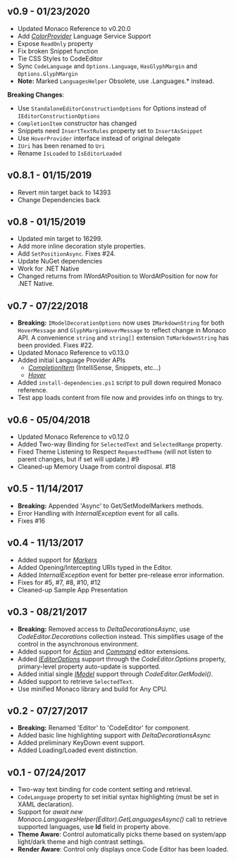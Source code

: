 v0.9 - 01/23/2020
-----------------
- Updated Monaco Reference to v0.20.0
- Add *[ColorProvider](https://microsoft.github.io/monaco-editor/api/modules/monaco.languages.html#registercolorprovider)* Language Service Support
- Expose `ReadOnly` property
- Fix broken Snippet function
- Tie CSS Styles to CodeEditor
- Sync `CodeLanguage` and `Options.Language`, `HasGlyphMargin` and `Options.GlyphMargin`
- **Note:** Marked `LanguagesHelper` Obsolete, use <Editor Instance>.Languages.* instead.

**Breaking Changes**: 
- Use `StandaloneEditorConstructionOptions` for Options instead of `IEditorConstructionOptions`
- `CompletionItem` constructor has changed
- Snippets need `InsertTextRules` property set to `InsertAsSnippet`
- Use `HoverProvider` interface instead of original delegate
- `IUri` has been renamed to `Uri`
- Rename `IsLoaded` to `IsEditorLoaded`

v0.8.1 - 01/15/2019
-------------------
- Revert min target back to 14393
- Change Dependencies back

v0.8 - 01/15/2019
-----------------
- Updated min target to 16299.
- Add more inline decoration style properties.
- Add `SetPositionAsync`. Fixes #24.
- Update NuGet dependencies
- Work for .NET Native
- Changed returns from IWordAtPosition to WordAtPosition for now for .NET Native.

v0.7 - 07/22/2018
-----------------
- **Breaking:** `IModelDecorationOptions` now uses `IMarkdownString` for both `HoverMessage` and `GlyphMarginHoverMessage` to reflect change in Monaco API.  A convenience `string` and `string[]` extension `ToMarkdownString` has been provided.  Fixes #22. 
- Updated Monaco Reference to v0.13.0 
- Added initial Language Provider APIs 
  - *[CompletionItem](https://microsoft.github.io/monaco-editor/api/modules/monaco.languages.html#registercompletionitemprovider)* (IntelliSense, Snippets, etc...) 
  - *[Hover](https://microsoft.github.io/monaco-editor/api/modules/monaco.languages.html#registerhoverprovider)*
- Added `install-dependencies.ps1` script to pull down required Monaco reference. 
- Test app loads content from file now and provides info on things to try. 
 
v0.6 - 05/04/2018
-----------------
- Updated Monaco Reference to v0.12.0
- Added Two-way Binding for `SelectedText` and `SelectedRange` property.
- Fixed Theme Listening to Respect `RequestedTheme` (will not listen to parent changes, but if set will update.) #9
- Cleaned-up Memory Usage from control disposal. #18

v0.5 - 11/14/2017
-----------------
- **Breaking:** Appended 'Async' to Get/SetModelMarkers methods.
- Error Handling with *InternalException* event for all calls.
- Fixes #16

v0.4 - 11/13/2017
-----------------
- Added support for *[Markers](https://microsoft.github.io/monaco-editor/api/modules/monaco.editor.html#setmodelmarkers)*
- Added Opening/Intercepting URIs typed in the Editor.
- Added *InternalException* event for better pre-release error information.
- Fixes for #5, #7, #8, #10, #12
- Cleaned-up Sample App Presentation

v0.3 - 08/21/2017
-----------------
- **Breaking:** Removed access to *DeltaDecorationsAsync*, use *CodeEditor.Decorations* collection instead.  This simplifies usage of the control in the asynchronous environment.
- Added support for *[Action](https://microsoft.github.io/monaco-editor/api/interfaces/monaco.editor.istandalonecodeeditor.html#addaction)* and *[Command](https://microsoft.github.io/monaco-editor/api/interfaces/monaco.editor.istandalonecodeeditor.html#addcommand)* editor extensions.
- Added *[IEditorOptions](https://microsoft.github.io/monaco-editor/api/interfaces/monaco.editor.ieditoroptions.html)* support through the *CodeEditor.Options* property, primary-level property auto-update is supported.
- Added initial single *[IModel](https://microsoft.github.io/monaco-editor/api/interfaces/monaco.editor.imodel.html)* support through *CodeEditor.GetModel()*.
- Added support to retrieve `SelectedText`.
- Use minified Monaco library and build for Any CPU.

v0.2 - 07/27/2017
-----------------
- **Breaking:** Renamed 'Editor' to 'CodeEditor' for component.
- Added basic line highlighting support with *DeltaDecorationsAsync*
- Added preliminary KeyDown event support.
- Added Loading/Loaded event distinction.

v0.1 - 07/24/2017
-----------------
 - Two-way text binding for code content setting and retrieval.
 - `CodeLanguage` property to set initial syntax highlighting (must be set in XAML declaration).
 - Support for *await new Monaco.LanguagesHelper(Editor).GetLanguagesAsync()* call to retrieve supported languages, use **Id** field in property above.
 - **Theme Aware**: Control automatically picks theme based on system/app light/dark theme and high contrast settings.
 - **Render Aware**: Control only displays once Code Editor has been loaded.
 
